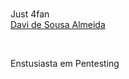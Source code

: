 ###
Just 4fan
<br/>
<a href="https://www.linkedin.com/in/davi-almeida-b0335024a/">Davi de Sousa Almeida</a>

<div style="display: inline-block;">
  
  <br>Enstusiasta em Pentesting<br/> 

</div>





